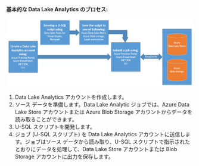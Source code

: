 **基本的な Data Lake Analytics のプロセス:**

![Azure Data Lake Analytics プロセスのフロー図](./media/data-lake-analytics-basic-process-include/data-lake-analytics-process.png)

1. Data Lake Analytics アカウントを作成します。
2. ソース データを準備します。Data Lake Analytic ジョブでは、Azure Data Lake Store アカウントまたは Azure Blob Storage アカウントからデータを読み取ることができます。
3. U-SQL スクリプトを開発します。
4. ジョブ (U-SQL スクリプト) を Data Lake Analytics アカウントに送信します。ジョブはソース データから読み取り、U-SQL スクリプトで指示されたとおりにデータを処理して、Data Lake Store アカウントまたは Blob Storage アカウントに出力を保存します。

<!---HONumber=AcomDC_0921_2016-->